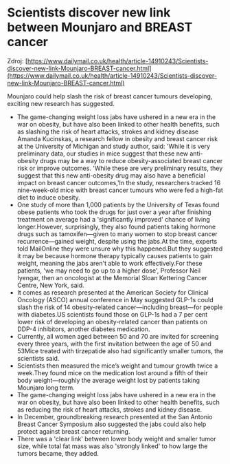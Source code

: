 # Scientists discover new link between Mounjaro and BREAST cancer

Zdroj: [https://www.dailymail.co.uk/health/article-14910243/Scientists-discover-new-link-Mounjaro-BREAST-cancer.html](https://www.dailymail.co.uk/health/article-14910243/Scientists-discover-new-link-Mounjaro-BREAST-cancer.html)

Mounjaro could help slash the risk of breast cancer tumours developing, exciting new research has suggested.

- The game-changing weight loss jabs have ushered in a new era in the war on obesity, but have also been linked to other health benefits, such as slashing the risk of heart attacks, strokes and kidney disease Amanda Kucinskas, a research fellow in obesity and breast cancer risk at the University of Michigan and study author, said: 'While it is very preliminary data, our studies in mice suggest that these new anti-obesity drugs may be a way to reduce obesity-associated breast cancer risk or improve outcomes. 'While these are very preliminary results, they suggest that this new anti-obesity drug may also have a beneficial impact on breast cancer outcomes,'In the study, researchers tracked 16 nine-week-old mice with breast cancer tumours who were fed a high-fat diet to induce obesity.
- One study of more than 1,000 patients by the University of Texas found obese patients who took the drugs for just over a year after finishing treatment on average had a 'significantly improved' chance of living longer.However, surprisingly, they also found patients taking hormone drugs such as tamoxifen—given to many women to stop breast cancer recurrence—gained weight, despite using the jabs.At the time, experts told MailOnline they were unsure why this happened.But they suggested it may be because hormone therapy typically causes patients to gain weight, meaning the jabs aren't able to work effectively.For these patients, 'we may need to go up to a higher dose', Professor Neil Iyengar, then an oncologist at the Memorial Sloan Kettering Cancer Centre, New York, said.
- It comes as research presented at the American Society for Clinical Oncology (ASCO) annual conference in May suggested GLP-1s could slash the risk of 14 obesity-related cancer—including breast—for people with diabetes.US scientists found those on GLP-1s had a 7 per cent lower risk of developing an obesity-related cancer than patients on DDP-4 inhibitors, another diabetes medication.
- Currently, all women aged between 50 and 70 are invited for screening every three years, with the first invitation between the age of 50 and 53Mice treated with tirzepatide also had significantly smaller tumors, the scientists said.
- Scientists then measured the mice’s weight and tumour growth twice a week.They found mice on the medication lost around a fifth of their body weight—roughly the average weight lost by patients taking Mounjaro long term.
- The game-changing weight loss jabs have ushered in a new era in the war on obesity, but have also been linked to other health benefits, such as reducing the risk of heart attacks, strokes and kidney disease.
- In December, groundbreaking research presented at the San Antonio Breast Cancer Symposium also suggested the jabs could also help protect against breast cancer returning.
- There was a 'clear link' between lower body weight and smaller tumor size, while total fat mass was also 'strongly linked' to how large the tumors became, they added.
